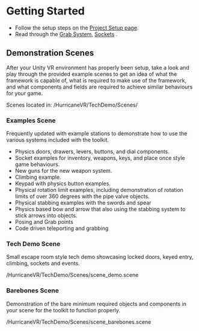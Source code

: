 # Getting Started

- Follow the setup steps on the [Project Setup page](setup.md#project-and-packages-setup).
- Read through the [Grab System](grab.md#grab-system), [Sockets](sockets.md#sockets) .

## Demonstration Scenes

After your Unity VR environment has properly been setup, take a look and play through the provided example scenes to get an idea of what the framework is capable of,  what is required to make use of the framework, and what components and fields are required to achieve similar behaviours for your game.

Scenes located in: /HurricaneVR/TechDemo/Scenes/

### Examples Scene

Frequently updated with example stations to demonstrate how to use the various systems included with the toolkit.

- Physics doors, drawers, levers, buttons, and dial components.
- Socket examples for inventory, weapons, keys, and place once style game behaviours.
- New guns for the new weapon system.
- Climbing example.
- Keypad with physics button examples.
- Physical rotation limit examples, including demonstration of rotation limits of over 360 degrees with the pipe valve objects.
- Physical stabbing examples with the swords and spear
- Physics based bow and arrow that also using the stabbing system to stick arrows into objects.
- Posing and Grab points
- Code driven teleporting and grabbing

### Tech Demo Scene

Small escape room style tech demo showcasing locked doors, keyed entry, climbing, sockets and events.

/HurricaneVR/TechDemo/Scenes/scene_demo.scene

### Barebones Scene

Demonstration of the bare minimum required objects and components in your scene for the toolkit to function properly.

/HurricaneVR/TechDemo/Scenes/scene_barebones.scene
